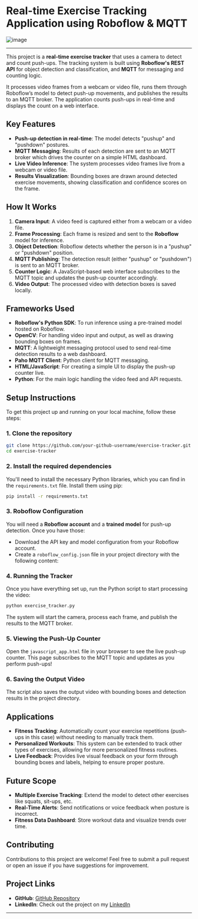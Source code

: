 # Real-time Exercise Tracking Application using Roboflow & MQTT 

![image](https://github.com/user-attachments/assets/1269386c-bf64-4a22-9242-4216e2583e5e)

---

This project is a **real-time exercise tracker** that uses a camera to detect and count push-ups. The tracking system is built using **Roboflow's REST API** for object detection and classification, and **MQTT** for messaging and counting logic.

It processes video frames from a webcam or video file, runs them through Roboflow’s model to detect push-up movements, and publishes the results to an MQTT broker. The application counts push-ups in real-time and displays the count on a web interface.

## Key Features

- **Push-up detection in real-time**: The model detects "pushup" and "pushdown" postures.
- **MQTT Messaging**: Results of each detection are sent to an MQTT broker which drives the counter on a simple HTML dashboard.
- **Live Video Inference**: The system processes video frames live from a webcam or video file.
- **Results Visualization**: Bounding boxes are drawn around detected exercise movements, showing classification and confidence scores on the frame.

## How It Works

1. **Camera Input**: A video feed is captured either from a webcam or a video file.
2. **Frame Processing**: Each frame is resized and sent to the **Roboflow** model for inference.
3. **Object Detection**: Roboflow detects whether the person is in a "pushup" or "pushdown" position.
4. **MQTT Publishing**: The detection result (either "pushup" or "pushdown") is sent to an MQTT broker.
5. **Counter Logic**: A JavaScript-based web interface subscribes to the MQTT topic and updates the push-up counter accordingly.
6. **Video Output**: The processed video with detection boxes is saved locally.

## Frameworks Used

- **Roboflow's Python SDK**: To run inference using a pre-trained model hosted on Roboflow.
- **OpenCV**: For handling video input and output, as well as drawing bounding boxes on frames.
- **MQTT**: A lightweight messaging protocol used to send real-time detection results to a web dashboard.
- **Paho MQTT Client**: Python client for MQTT messaging.
- **HTML/JavaScript**: For creating a simple UI to display the push-up counter live.
- **Python**: For the main logic handling the video feed and API requests.

## Setup Instructions

To get this project up and running on your local machine, follow these steps:

### 1. Clone the repository

```bash
git clone https://github.com/your-github-username/exercise-tracker.git
cd exercise-tracker
```

### 2. Install the required dependencies

You'll need to install the necessary Python libraries, which you can find in the `requirements.txt` file. Install them using pip:

```bash
pip install -r requirements.txt
```

### 3. Roboflow Configuration

You will need a **Roboflow account** and a **trained model** for push-up detection. Once you have those:

- Download the API key and model configuration from your Roboflow account.
- Create a `roboflow_config.json` file in your project directory with the following content:

### 4. Running the Tracker

Once you have everything set up, run the Python script to start processing the video:

```bash
python exercise_tracker.py
```

The system will start the camera, process each frame, and publish the results to the MQTT broker.

### 5. Viewing the Push-Up Counter

Open the `javascript_app.html` file in your browser to see the live push-up counter. This page subscribes to the MQTT topic and updates as you perform push-ups!

### 6. Saving the Output Video

The script also saves the output video with bounding boxes and detection results in the project directory.

## Applications

- **Fitness Tracking**: Automatically count your exercise repetitions (push-ups in this case) without needing to manually track them.
- **Personalized Workouts**: This system can be extended to track other types of exercises, allowing for more personalized fitness routines.
- **Live Feedback**: Provides live visual feedback on your form through bounding boxes and labels, helping to ensure proper posture.

## Future Scope

- **Multiple Exercise Tracking**: Extend the model to detect other exercises like squats, sit-ups, etc.
- **Real-Time Alerts**: Send notifications or voice feedback when posture is incorrect.
- **Fitness Data Dashboard**: Store workout data and visualize trends over time.

## Contributing

Contributions to this project are welcome! Feel free to submit a pull request or open an issue if you have suggestions for improvement.


## Project Links

- **GitHub**: [GitHub Repository](https://github.com/Areeba-j/exercise-tracker.git)
- **LinkedIn**: Check out the project on my [LinkedIn](www.linkedin.com/in/areeba-jamshed)

---
